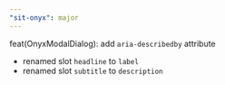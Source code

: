 ```yaml
---
"sit-onyx": major
---
```


feat(OnyxModalDialog): add `aria-describedby` attribute

- renamed slot `headline` to `label`
- renamed slot `subtitle` to `description`
